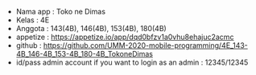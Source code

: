 - Nama app : Toko ne Dimas
- Kelas : 4E
- Anggota : 143(4B), 146(4B), 153(4B), 180(4B)
- appetize : https://appetize.io/app/dqd0bfzv1a0vhu8ehajuc2acmc
- github : https://github.com/UMM-2020-mobile-programming/4E_143-4B_146-4B_153-4B_180-4B_TokoneDimas
- id/pass admin account if you want to login as an admin : 12345/12345

